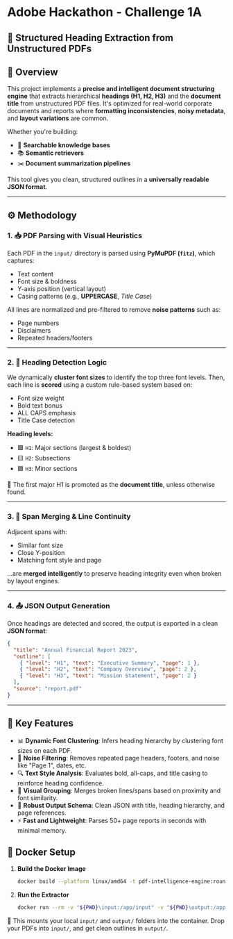 # Adobe Hackathon - Challenge 1A
## 🧠 Structured Heading Extraction from Unstructured PDFs

## 🧩 Overview

This project implements a **precise and intelligent document structuring engine** that extracts hierarchical **headings (H1, H2, H3)** and the **document title** from unstructured PDF files. It's optimized for real-world corporate documents and reports where **formatting inconsistencies**, **noisy metadata**, and **layout variations** are common.

Whether you're building:
- 🔎 **Searchable knowledge bases**
- 📚 **Semantic retrievers**
- ✂️ **Document summarization pipelines**

This tool gives you clean, structured outlines in a **universally readable JSON format**.

---

## ⚙️ Methodology

### 1. 📥 PDF Parsing with Visual Heuristics

Each PDF in the `input/` directory is parsed using **PyMuPDF (`fitz`)**, which captures:
- Text content  
- Font size & boldness  
- Y-axis position (vertical layout)  
- Casing patterns (e.g., **UPPERCASE**, *Title Case*)

All lines are normalized and pre-filtered to remove **noise patterns** such as:
- Page numbers  
- Disclaimers  
- Repeated headers/footers

---

### 2. 🧠 Heading Detection Logic

We dynamically **cluster font sizes** to identify the top three font levels. Then, each line is **scored** using a custom rule-based system based on:
- Font size weight  
- Bold text bonus  
- ALL CAPS emphasis  
- Title Case detection

**Heading levels:**
- 🟩 `H1`: Major sections (largest & boldest)  
- 🟨 `H2`: Subsections  
- 🟦 `H3`: Minor sections

📌 The first major H1 is promoted as the **document title**, unless otherwise found.

---

### 3. 🔗 Span Merging & Line Continuity

Adjacent spans with:
- Similar font size  
- Close Y-position  
- Matching font style and page

...are **merged intelligently** to preserve heading integrity even when broken by layout engines.

---

### 4. 📤 JSON Output Generation

Once headings are detected and scored, the output is exported in a clean **JSON format**:

```json
{
  "title": "Annual Financial Report 2023",
  "outline": [
    { "level": "H1", "text": "Executive Summary", "page": 1 },
    { "level": "H2", "text": "Company Overview", "page": 2 },
    { "level": "H3", "text": "Mission Statement", "page": 2 }
  ],
  "source": "report.pdf"
}
```

---

## 🔑 Key Features



* 📊 **Dynamic Font Clustering**: Infers heading hierarchy by clustering font sizes on each PDF.
* 🧼 **Noise Filtering**: Removes repeated page headers, footers, and noise like "Page 1", dates, etc.
* 🔍 **Text Style Analysis**: Evaluates bold, all-caps, and title casing to reinforce heading confidence.
* 📐 **Visual Grouping**: Merges broken lines/spans based on proximity and font similarity.
* 📄 **Robust Output Schema**: Clean JSON with title, heading hierarchy, and page references.
* ⚡ **Fast and Lightweight**: Parses 50+ page reports in seconds with minimal memory.

## 🐳 Docker Setup


1.  **Build the Docker Image**
    ```bash
    docker build --platform linux/amd64 -t pdf-intelligence-engine:round1b .
    ```

2.  **Run the Extractor**
    ```bash
    docker run --rm -v "${PWD}\input:/app/input" -v "${PWD}\output:/app/output" --network none pdf-intelligence-engine:round1b

    ```

🔁 This mounts your local `input/` and `output/` folders into the container. Drop your PDFs into `input/`, and get clean outlines in `output/`.